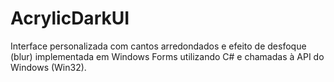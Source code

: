 # AcrylicDarkUI
Interface personalizada com cantos arredondados e efeito de desfoque (blur) implementada em Windows Forms utilizando C# e chamadas à API do Windows (Win32).
